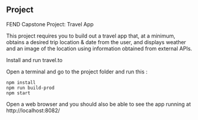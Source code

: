 ## Project
FEND Capstone Project: Travel App

This project requires you to build out a travel app that, at a minimum, obtains a desired trip location & date from the user, and displays weather and an image of the location using information obtained from external APIs. 

Install and run travel.to

Open a terminal and go to the project folder and run this :

    npm install
    npm run build-prod
    npm start

Open a web browser and you should also be able to see the app running at http://localhost:8082/